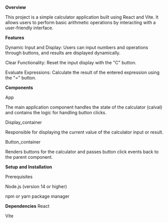 **Overview**

This project is a simple calculator application built using React and Vite. It allows users to perform basic arithmetic operations by interacting with a user-friendly interface.

**Features**

Dynamic Input and Display: Users can input numbers and operations through buttons, and results are displayed dynamically.

Clear Functionality: Reset the input display with the "C" button.

Evaluate Expressions: Calculate the result of the entered expression using the "=" button.

**Components** 

App

The main application component handles the state of the calculator (calval) and contains the logic for handling button clicks.

Display_container

Responsible for displaying the current value of the calculator input or result.

Button_container

Renders buttons for the calculator and passes button click events back to the parent component.

**Setup and Installation**

Prerequisites

Node.js (version 14 or higher)

npm or yarn package manager

**Dependencies**
React

Vite
